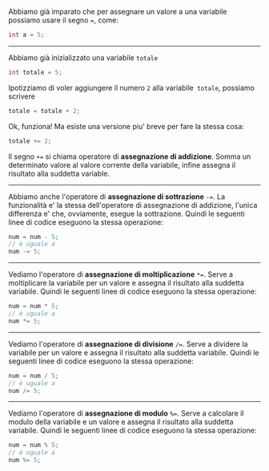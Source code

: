 Abbiamo già imparato che per assegnare un valore a una variabile possiamo usare il segno `=`, come:
```c
int a = 5;
```

---

Abbiamo già inizializzato una variabile `totale`
```c
int totale = 5;
```
Ipotizziamo di voler aggiungere il numero `2` alla variabile` totale`, possiamo scrivere
```c
totale = totale + 2;
```
Ok, funziona! Ma esiste una versione piu' breve per fare la stessa cosa:
```c
totale += 2;
```
Il segno `+=` si chiama operatore di **assegnazione di addizione**.
Somma un determinato valore al valore corrente della variabile, infine assegna il risultato alla suddetta variable.

---

Abbiamo anche l'operatore di **assegnazione di sottrazione** `-=`.
La funzionalità e' la stessa dell'operatore di assegnazione di addizione, l'unica differenza e' che, ovviamente, esegue la sottrazione.
Quindi le seguenti linee di codice eseguono la stessa operazione:
```c
num = num - 5;
// è uguale a 
num -= 5;
```

---

Vediamo l'operatore di **assegnazione di moltiplicazione** `*=`.
Serve a moltiplicare la variabile per un valore e assegna il risultato alla suddetta variabile.
Quindi le seguenti linee di codice eseguono la stessa operazione:
```c
num = num * 5;
// è uguale a
num *= 5;
```

---

Vediamo l'operatore di **assegnazione di divisione** `/=`.
Serve a dividere la variabile per un valore e assegna il risultato alla suddetta variabile.
Quindi le seguenti linee di codice eseguono la stessa operazione:
```c
num = num / 5;
// è uguale a
num /= 5;
```

---

Vediamo l'operatore di **assegnazione di modulo** `%=`.
Serve a calcolare il modulo della variabile e un valore e assegna il risultato alla suddetta variabile.
Quindi le seguenti linee di codice eseguono la stessa operazione:
```c
num = num % 5;
// è uguale a
num %= 5;
```
